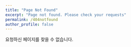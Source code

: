 ```yaml
---
title: "Page Not Found"
excerpt: "Page not found. Please check your requests"
permalink: /404notfound
author_profile: false
---
```


요청하신 페이지를 찾을 수 없습니다.